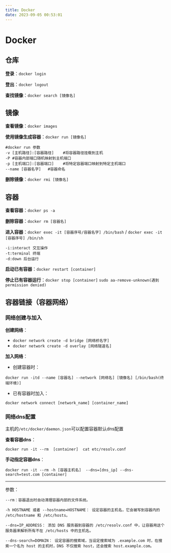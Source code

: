 ```yaml
---
title: Docker
date: 2023-09-05 00:53:01
---
```

# Docker

## 仓库

**登录**：`docker login`

**登出**：`docker logout`

**查找镜像**：`docker search [镜像名]`

## 镜像

**查看镜像**：`docker images`

**使用镜像生成容器**：`docker run [镜像名]`

```shell
#docker run 参数
-v [主机路径]:[容器路径]	#将容器路径挂载到主机
-P #容器内部端口随机映射到主机端口
-p [主机端口]:[容器端口]	#将特定容器端口映射到特定主机端口
--name [容器名字]	#容器命名
```

**删除镜像**：`docker rmi [镜像名]`

## 容器

**查看容器**：`docker ps -a`

**删除容器**：`docker rm [容器名]`

**进入容器**：`docker exec -it [容器序号/容器名字] /bin/bash` / `docker exec -it [容器序号] /bin/sh`

```shell
-i:interact 交互操作
-t:terminal 终端
-d:down 后台运行
```

**启动已有容器**：`docker restart [container]`

**停止已有容器运行**：`docker stop [container]`		`sudo aa-remove-unknown(遇到permission denied)`

## 容器链接（容器网络）

### 网络创建与加入

**创建网络**：

- `docker network create -d bridge [网络桥名字]`
- `docker network create -d overlay [网络隧道名]`

**加入网络**：

- 创建容器时：

`docker run -itd --name [容器名] --network [网络名] [镜像名] [/bin/bash(终端环境)]`

- 已有容器时加入：

`docker network connect [network_name] [container_name] `

### 网络dns配置

主机的`/etc/docker/daemon.json`可以配置容器默认dns配置

**查看容器dns**：

`docker run -it --rm  [container]  cat etc/resolv.conf`

**手动指定容器dns**：

`docker run -it --rm -h [容器主机名]  --dns=[dns_ip] --dns-search=test.com [container]`

---

参数：

```shell
--rm：容器退出时自动清理容器内部的文件系统。

-h HOSTNAME 或者 --hostname=HOSTNAME： 设定容器的主机名，它会被写到容器内的 /etc/hostname 和 /etc/hosts。

--dns=IP_ADDRESS： 添加 DNS 服务器到容器的 /etc/resolv.conf 中，让容器用这个服务器来解析所有不在 /etc/hosts 中的主机名。

--dns-search=DOMAIN： 设定容器的搜索域，当设定搜索域为 .example.com 时，在搜索一个名为 host 的主机时，DNS 不仅搜索 host，还会搜索 host.example.com。
```



​					